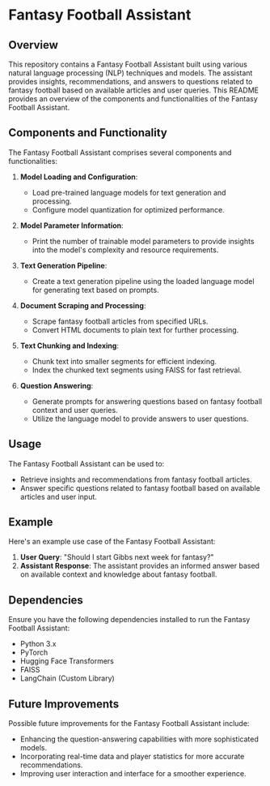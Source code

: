 # Fantasy Football Assistant

## Overview

This repository contains a Fantasy Football Assistant built using various natural language processing (NLP) techniques and models. The assistant provides insights, recommendations, and answers to questions related to fantasy football based on available articles and user queries. This README provides an overview of the components and functionalities of the Fantasy Football Assistant.

## Components and Functionality

The Fantasy Football Assistant comprises several components and functionalities:

1. **Model Loading and Configuration**:
   - Load pre-trained language models for text generation and processing.
   - Configure model quantization for optimized performance.

2. **Model Parameter Information**:
   - Print the number of trainable model parameters to provide insights into the model's complexity and resource requirements.

3. **Text Generation Pipeline**:
   - Create a text generation pipeline using the loaded language model for generating text based on prompts.

4. **Document Scraping and Processing**:
   - Scrape fantasy football articles from specified URLs.
   - Convert HTML documents to plain text for further processing.

5. **Text Chunking and Indexing**:
   - Chunk text into smaller segments for efficient indexing.
   - Index the chunked text segments using FAISS for fast retrieval.

6. **Question Answering**:
   - Generate prompts for answering questions based on fantasy football context and user queries.
   - Utilize the language model to provide answers to user questions.

## Usage

The Fantasy Football Assistant can be used to:
- Retrieve insights and recommendations from fantasy football articles.
- Answer specific questions related to fantasy football based on available articles and user input.

## Example

Here's an example use case of the Fantasy Football Assistant:

1. **User Query**: "Should I start Gibbs next week for fantasy?"
2. **Assistant Response**: The assistant provides an informed answer based on available context and knowledge about fantasy football.

## Dependencies

Ensure you have the following dependencies installed to run the Fantasy Football Assistant:
- Python 3.x
- PyTorch
- Hugging Face Transformers
- FAISS
- LangChain (Custom Library)

## Future Improvements

Possible future improvements for the Fantasy Football Assistant include:
- Enhancing the question-answering capabilities with more sophisticated models.
- Incorporating real-time data and player statistics for more accurate recommendations.
- Improving user interaction and interface for a smoother experience.



